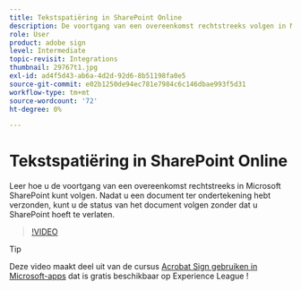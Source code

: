 ```yaml
---
title: Tekstspatiëring in SharePoint Online
description: De voortgang van een overeenkomst rechtstreeks volgen in Microsoft Sharepoint
role: User
product: adobe sign
level: Intermediate
topic-revisit: Integrations
thumbnail: 29767t1.jpg
exl-id: ad4f5d43-ab6a-4d2d-92d6-8b51198fa0e5
source-git-commit: e02b1250de94ec781e7984c6c146dbae993f5d31
workflow-type: tm+mt
source-wordcount: '72'
ht-degree: 0%

---
```


# Tekstspatiëring in SharePoint Online

Leer hoe u de voortgang van een overeenkomst rechtstreeks in Microsoft SharePoint kunt volgen. Nadat u een document ter ondertekening hebt verzonden, kunt u de status van het document volgen zonder dat u SharePoint hoeft te verlaten.

>[!VIDEO](https://video.tv.adobe.com/v/29767t1?hidetitle=true)

>[!TIP]
>
>Deze video maakt deel uit van de cursus [Acrobat Sign gebruiken in Microsoft-apps](https://experienceleague.adobe.com/?recommended=Sign-U-1-2020.2) dat is gratis beschikbaar op Experience League !

